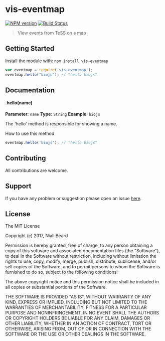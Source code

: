 # vis-eventmap

[![NPM version](http://img.shields.io/npm/v/vis-eventmap.svg)](https://www.npmjs.org/package/vis-eventmap) 
[![Build Status](https://secure.travis-ci.org/ElixirTeSS/vis-eventmap.png?branch=master)](http://travis-ci.org/ElixirTeSS/vis-eventmap) 

> View events from TeSS on a map

## Getting Started
Install the module with: `npm install vis-eventmap`

```javascript
var eventmap = require('vis-eventmap');
eventmap.hello("biojs"); // "hello biojs"
```

## Documentation

#### .hello(name)

**Parameter**: `name`
**Type**: `String`
**Example**: `biojs`

The 'hello' method is responsible for showing a name.

How to use this method

```javascript
eventmap.hello('biojs'); // "hello biojs"
```

## Contributing

All contributions are welcome.

## Support

If you have any problem or suggestion please open an issue [here](https://github.com/ElixirTeSS/vis-eventmap/issues).

## License 

The MIT License

Copyright (c) 2017, Niall Beard

Permission is hereby granted, free of charge, to any person
obtaining a copy of this software and associated documentation
files (the "Software"), to deal in the Software without
restriction, including without limitation the rights to use,
copy, modify, merge, publish, distribute, sublicense, and/or sell
copies of the Software, and to permit persons to whom the
Software is furnished to do so, subject to the following
conditions:

The above copyright notice and this permission notice shall be
included in all copies or substantial portions of the Software.

THE SOFTWARE IS PROVIDED "AS IS", WITHOUT WARRANTY OF ANY KIND,
EXPRESS OR IMPLIED, INCLUDING BUT NOT LIMITED TO THE WARRANTIES
OF MERCHANTABILITY, FITNESS FOR A PARTICULAR PURPOSE AND
NONINFRINGEMENT. IN NO EVENT SHALL THE AUTHORS OR COPYRIGHT
HOLDERS BE LIABLE FOR ANY CLAIM, DAMAGES OR OTHER LIABILITY,
WHETHER IN AN ACTION OF CONTRACT, TORT OR OTHERWISE, ARISING
FROM, OUT OF OR IN CONNECTION WITH THE SOFTWARE OR THE USE OR
OTHER DEALINGS IN THE SOFTWARE.
